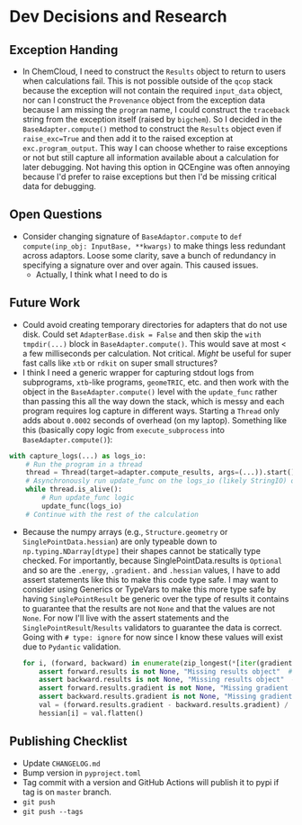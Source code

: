 # Dev Decisions and Research

## Exception Handing

- In ChemCloud, I need to construct the `Results` object to return to users when calculations fail. This is not possible outside of the `qcop` stack because the exception will not contain the required `input_data` object, nor can I construct the `Provenance` object from the exception data because I am missing the `program` name, I could construct the `traceback` string from the exception itself (raised by `bigchem`). So I decided in the `BaseAdapter.compute()` method to construct the `Results` object even if `raise_exc=True` and then add it to the raised exception at `exc.program_output`. This way I can choose whether to raise exceptions or not but still capture all information available about a calculation for later debugging. Not having this option in QCEngine was often annoying because I'd prefer to raise exceptions but then I'd be missing critical data for debugging.

## Open Questions

- Consider changing signature of `BaseAdaptor.compute` to `def compute(inp_obj: InputBase, **kwargs)` to make things less redundant across adaptors. Loose some clarity, save a bunch of redundancy in specifying a signature over and over again. This caused issues.
  - Actually, I think what I need to do is

## Future Work

- Could avoid creating temporary directories for adapters that do not use disk. Could set `AdapterBase.disk = False` and then skip the `with tmpdir(...)` block in `BaseAdapter.compute()`. This would save at most < a few milliseconds per calculation. Not critical. _Might_ be useful for super fast calls like `xtb` or `rdkit` on super small structures?
- I think I need a generic wrapper for capturing stdout logs from subprograms, `xtb`-like programs, `geomeTRIC`, etc. and then work with the object in the `BaseAdapter.compute()` level with the `update_func` rather than passing this all the way down the stack, which is messy and each program requires log capture in different ways. Starting a `Thread` only adds about `0.0002` seconds of overhead (on my laptop). Something like this (basically copy logic from `execute_subprocess` into `BaseAdapter.compute()`):

```python
with capture_logs(...) as logs_io:
    # Run the program in a thread
    thread = Thread(target=adapter.compute_results, args=(...)).start()
    # Asynchronously run update_func on the logs_io (likely StringIO) object.
    while thread.is_alive():
        # Run update_func logic
        update_func(logs_io)
    # Continue with the rest of the calculation
```

- Because the numpy arrays (e.g., `Structure.geometry` or `SinglePointData.hessian`) are only typeable down to `np.typing.NDarray[dtype]` their shapes cannot be statically type checked. For importantly, because SinglePointData.results is `Optional` and so are the `.energy`, `.gradient.` and `.hessian` values, I have to add assert statements like this to make this code type safe. I may want to consider using Generics or TypeVars to make this more type safe by having `SinglePointResult` be generic over the type of results it contains to guarantee that the results are not `None` and that the values are not `None`. For now I'll live with the assert statements and the `SinglePointResult`/`Results` validators to guarantee the data is correct. Going with `# type: ignore` for now since I know these values will exist due to `Pydantic` validation.

  ```python
  for i, (forward, backward) in enumerate(zip_longest(*[iter(gradients)] * 2)):
      assert forward.results is not None, "Missing results object"  # mypy
      assert backward.results is not None, "Missing results object"  # mypy
      assert forward.results.gradient is not None, "Missing gradient value"  # mypy
      assert backward.results.gradient is not None, "Missing gradient value"  # mypy
      val = (forward.results.gradient - backward.results.gradient) / (dh * 2)
      hessian[i] = val.flatten()
  ```

## Publishing Checklist

- Update `CHANGELOG.md`
- Bump version in `pyproject.toml`
- Tag commit with a version and GitHub Actions will publish it to pypi if tag is on `master` branch.
- `git push`
- `git push --tags`
